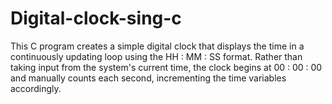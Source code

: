 # Digital-clock-sing-c
This C program creates a simple digital clock that displays the time in a continuously updating loop using the HH : MM : SS format. Rather than taking input from the system's current time, the clock begins at 00 : 00 : 00 and manually counts each second, incrementing the time variables accordingly.
